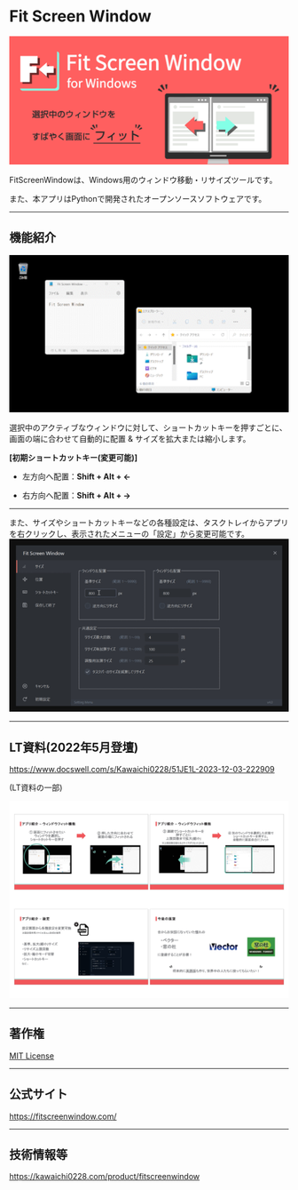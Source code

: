 # Fit Screen Window

<img src="logo-promotion.png" width="600px">

FitScreenWindowは、Windows用のウィンドウ移動・リサイズツールです。

また、本アプリはPythonで開発されたオープンソースソフトウェアです。

***

## 機能紹介

<img src="demonstration-moveresizewindow.gif" width="600px">

選択中のアクティブなウィンドウに対して、ショートカットキーを押すごとに、画面の端に合わせて自動的に配置 & サイズを拡大または縮小します。

<b>[初期ショートカットキー(変更可能)]</b>

- 左方向へ配置：<b>Shift + Alt + ←</b>

- 右方向へ配置：<b>Shift + Alt + →</b>

***

また、サイズやショートカットキーなどの各種設定は、タスクトレイからアプリを右クリックし、表示されたメニューの「設定」から変更可能です。
<img src="demonstration-settingmenu.gif" width="600px">

***

## LT資料(2022年5月登壇)

https://www.docswell.com/s/Kawaichi0228/51JE1L-2023-12-03-222909

(LT資料の一部)

<img src="lt-preview.jpg" width="600px">

***

## 著作権

[MIT License](https://opensource.org/licenses/MIT)

***

## 公式サイト

https://fitscreenwindow.com/

***

## 技術情報等

https://kawaichi0228.com/product/fitscreenwindow
